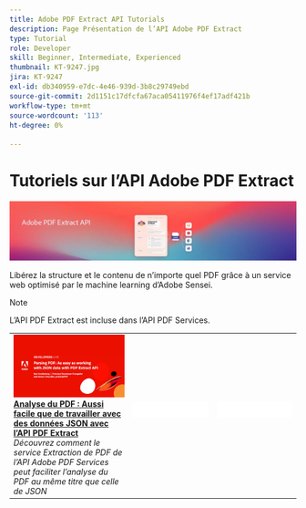 ```yaml
---
title: Adobe PDF Extract API Tutorials
description: Page Présentation de l’API Adobe PDF Extract
type: Tutorial
role: Developer
skill: Beginner, Intermediate, Experienced
thumbnail: KT-9247.jpg
jira: KT-9247
exl-id: db340959-e7dc-4e46-939d-3b8c29749ebd
source-git-commit: 2d1151c17dfcfa67aca05411976f4ef17adf421b
workflow-type: tm+mt
source-wordcount: '113'
ht-degree: 0%

---
```


# Tutoriels sur l’API Adobe PDF Extract

![Bannière API intégrée dans le PDF](../assets/pdfextracthero.jpg)

Libérez la structure et le contenu de n’importe quel PDF grâce à un service web optimisé par le machine learning d’Adobe Sensei.

>[!NOTE]
>
>L’API PDF Extract est incluse dans l’API PDF Services.

<table style="table-layout:fixed">
<tr>
 <td>
   <a href="https://experienceleague.adobe.com/docs/adobe-developers-live-events/events/2021/oct2021/parsing-pdf.html">
      <img alt="Analyse du PDF : Aussi facile que de travailler avec des données JSON avec l’API PDF Extract" src="assets/ParsingPDF_1280.png" />
   </a>
    <div>
   <a href="https://experienceleague.adobe.com/docs/adobe-developers-live-events/events/2021/oct2021/parsing-pdf.html"><strong>Analyse du PDF : Aussi facile que de travailler avec des données JSON avec l’API PDF Extract</strong></a>
    </div>
    <em>Découvrez comment le service Extraction de PDF de l’API Adobe PDF Services peut faciliter l’analyse du PDF au même titre que celle de JSON</em>
    <br>
  </td>
  <td>
    <img alt="Espaceur" src="../assets/WhiteBanner_Placeholder.png" />
    <div>
    <br>
  </td>
  <td>
    <img alt="Espaceur" src="../assets/WhiteBanner_Placeholder.png" />
    <div>
    <br>
  </td>
</tr>
</table>
